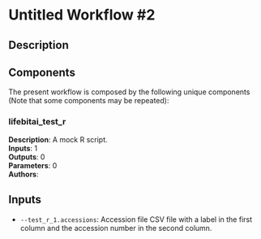 # Untitled Workflow #2

## Description



## Components

The present workflow is composed by the following unique components (Note that some components may be repeated):

### lifebitai_test_r

**Description**: A mock R script.\
**Inputs**: 1\
**Outputs**: 0\
**Parameters**: 0\
**Authors**: 

## Inputs

- `--test_r_1.accessions`: Accession file CSV file with a label in the first column and the accession number in the second column.
